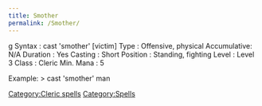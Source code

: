 ```yaml
---
title: Smother
permalink: /Smother/
---
```


<nowiki>g Syntax : cast 'smother' \[victim\] Type : Offensive, physical
Accumulative: N/A Duration : Yes Casting : Short Position : Standing,
fighting Level : Level 3 Class : Cleric Min. Mana : 5

</pre>

Example: \> cast 'smother' man

[Category:Cleric spells](Category:Cleric_spells "wikilink")
[Category:Spells](Category:Spells "wikilink")
